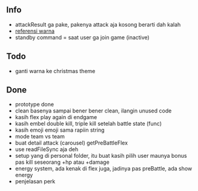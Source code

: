 ## Info
- attackResult ga pake, pakenya attack aja kosong berarti dah kalah
- [referensi warna](https://logobly.com/blog/color-combinations/)
- standby command = saat user ga join game (inactive)
  

## Todo
- ganti warna ke christmas theme


## Done
- prototype done
- clean basenya sampai bener bener clean, ilangin unused code
- kasih flex play again di endgame
- kasih embel double kill, triple kill setelah battle state (func)
- kasih emoji emoji sama rapiin string
- mode team vs team
- buat detail attack (carousel) getPreBattleFlex
- use readFileSync aja deh
- setup yang di personal folder, itu buat kasih pilih user maunya bonus pas kill seseorang +hp atau +damage
- energy system, ada kenak di flex juga, jadinya pas preBattle, ada show energy
- penjelasan perk
